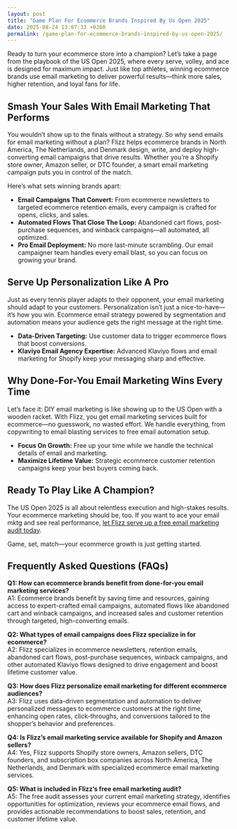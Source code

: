 ```yaml
---
layout: post
title: "Game Plan For Ecommerce Brands Inspired By Us Open 2025"
date: 2025-08-24 13:07:33 +0200
permalink: /game-plan-for-ecommerce-brands-inspired-by-us-open-2025/
---
```

Ready to turn your ecommerce store into a champion? Let’s take a page from the playbook of the US Open 2025, where every serve, volley, and ace is designed for maximum impact. Just like top athletes, winning ecommerce brands use email marketing to deliver powerful results—think more sales, higher retention, and loyal fans for life.

## Smash Your Sales With Email Marketing That Performs

You wouldn’t show up to the finals without a strategy. So why send emails for email marketing without a plan? Flizz helps ecommerce brands in North America, The Netherlands, and Denmark design, write, and deploy high-converting email campaigns that drive results. Whether you’re a Shopify store owner, Amazon seller, or DTC founder, a smart email marketing campaign puts you in control of the match.

Here’s what sets winning brands apart:

- **Email Campaigns That Convert:** From ecommerce newsletters to targeted ecommerce retention emails, every campaign is crafted for opens, clicks, and sales.
- **Automated Flows That Close The Loop:** Abandoned cart flows, post-purchase sequences, and winback campaigns—all automated, all optimized.
- **Pro Email Deployment:** No more last-minute scrambling. Our email campaigner team handles every email blast, so you can focus on growing your brand.

## Serve Up Personalization Like A Pro

Just as every tennis player adapts to their opponent, your email marketing should adapt to your customers. Personalization isn’t just a nice-to-have—it’s how you win. Ecommerce email strategy powered by segmentation and automation means your audience gets the right message at the right time.

- **Data-Driven Targeting:** Use customer data to trigger ecommerce flows that boost conversions.
- **Klaviyo Email Agency Expertise:** Advanced Klaviyo flows and email marketing for Shopify keep your messaging sharp and effective.

## Why Done-For-You Email Marketing Wins Every Time

Let’s face it: DIY email marketing is like showing up to the US Open with a wooden racket. With Flizz, you get email marketing services built for ecommerce—no guesswork, no wasted effort. We handle everything, from copywriting to email blasting services to free email automation setup.

- **Focus On Growth:** Free up your time while we handle the technical details of email and marketing.
- **Maximize Lifetime Value:** Strategic ecommerce customer retention campaigns keep your best buyers coming back.

## Ready To Play Like A Champion?

The US Open 2025 is all about relentless execution and high-stakes results. Your ecommerce marketing should be, too. If you want to ace your email mktg and see real performance, [let Flizz serve up a free email marketing audit today](https://flizzgrowth.com/email).

Game, set, match—your ecommerce growth is just getting started.

## Frequently Asked Questions (FAQs)

**Q1: How can ecommerce brands benefit from done-for-you email marketing services?**  
A1: Ecommerce brands benefit by saving time and resources, gaining access to expert-crafted email campaigns, automated flows like abandoned cart and winback campaigns, and increased sales and customer retention through targeted, high-converting emails.

**Q2: What types of email campaigns does Flizz specialize in for ecommerce?**  
A2: Flizz specializes in ecommerce newsletters, retention emails, abandoned cart flows, post-purchase sequences, winback campaigns, and other automated Klaviyo flows designed to drive engagement and boost lifetime customer value.

**Q3: How does Flizz personalize email marketing for different ecommerce audiences?**  
A3: Flizz uses data-driven segmentation and automation to deliver personalized messages to ecommerce customers at the right time, enhancing open rates, click-throughs, and conversions tailored to the shopper’s behavior and preferences.

**Q4: Is Flizz’s email marketing service available for Shopify and Amazon sellers?**  
A4: Yes, Flizz supports Shopify store owners, Amazon sellers, DTC founders, and subscription box companies across North America, The Netherlands, and Denmark with specialized ecommerce email marketing services.

**Q5: What is included in Flizz’s free email marketing audit?**  
A5: The free audit assesses your current email marketing strategy, identifies opportunities for optimization, reviews your ecommerce email flows, and provides actionable recommendations to boost sales, retention, and customer lifetime value.

<script type="application/ld+json">
{
  "@context": "https://schema.org",
  "@type": "BlogPosting",
  "headline": "Game Plan For Ecommerce Brands Inspired By Us Open 2025",
  "description": "Learn how ecommerce brands can boost sales and customer retention with expert email marketing inspired by the US Open 2025. Discover Flizz's done-for-you email campaigns, automation, and Klaviyo expertise.",
  "author": {
    "@type": "Person",
    "name": "Flizz"
  },
  "publisher": {
    "@type": "Person",
    "name": "Flizz"
  },
  "mainEntityOfPage": {
    "@type": "WebPage",
    "@id": "https://flizzgrowth.com/email"
  },
  "datePublished": "2024-04-27",
  "dateModified": "2024-04-27"
}
</script>

<script type="application/ld+json">
{
  "@context": "https://schema.org",
  "@type": "FAQPage",
  "mainEntity": [
    {
      "@type": "Question",
      "name": "How can ecommerce brands benefit from done-for-you email marketing services?",
      "acceptedAnswer": {
        "@type": "Answer",
        "text": "Ecommerce brands benefit by saving time and resources, gaining access to expert-crafted email campaigns, automated flows like abandoned cart and winback campaigns, and increased sales and customer retention through targeted, high-converting emails."
      }
    },
    {
      "@type": "Question",
      "name": "What types of email campaigns does Flizz specialize in for ecommerce?",
      "acceptedAnswer": {
        "@type": "Answer",
        "text": "Flizz specializes in ecommerce newsletters, retention emails, abandoned cart flows, post-purchase sequences, winback campaigns, and other automated Klaviyo flows designed to drive engagement and boost lifetime customer value."
      }
    },
    {
      "@type": "Question",
      "name": "How does Flizz personalize email marketing for different ecommerce audiences?",
      "acceptedAnswer": {
        "@type": "Answer",
        "text": "Flizz uses data-driven segmentation and automation to deliver personalized messages to ecommerce customers at the right time, enhancing open rates, click-throughs, and conversions tailored to the shopper’s behavior and preferences."
      }
    },
    {
      "@type": "Question",
      "name": "Is Flizz’s email marketing service available for Shopify and Amazon sellers?",
      "acceptedAnswer": {
        "@type": "Answer",
        "text": "Yes, Flizz supports Shopify store owners, Amazon sellers, DTC founders, and subscription box companies across North America, The Netherlands, and Denmark with specialized ecommerce email marketing services."
      }
    },
    {
      "@type": "Question",
      "name": "What is included in Flizz’s free email marketing audit?",
      "acceptedAnswer": {
        "@type": "Answer",
        "text": "The free audit assesses your current email marketing strategy, identifies opportunities for optimization, reviews your ecommerce email flows, and provides actionable recommendations to boost sales, retention, and customer lifetime value."
      }
    }
  ]
}
</script>